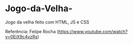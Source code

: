 # Jogo-da-Velha-
Jogo da velha feito com HTML, JS e CSS

Referência: Felipe Rocha   (https://www.youtube.com/watch?v=0EiX9c4vzRs)
